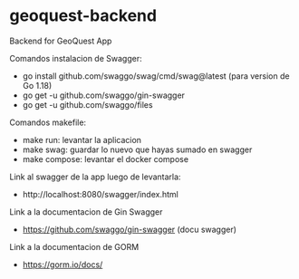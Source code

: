 # geoquest-backend
Backend for GeoQuest App

Comandos instalacion de Swagger:
- go install github.com/swaggo/swag/cmd/swag@latest (para version de Go 1.18)
- go get -u github.com/swaggo/gin-swagger
- go get -u github.com/swaggo/files

Comandos makefile:
 - make run: levantar la aplicacion 
 - make swag: guardar lo nuevo que hayas sumado en swagger 
 - make compose: levantar el docker compose

Link al swagger de la app luego de levantarla:
- http://localhost:8080/swagger/index.html 

Link a la documentacion de Gin Swagger
- https://github.com/swaggo/gin-swagger (docu swagger)

Link a la documentacion de GORM
- https://gorm.io/docs/